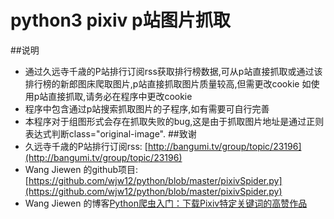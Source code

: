 # python3 pixiv p站图片抓取 
##说明
* 通过久远寺千歳的P站排行订阅rss获取排行榜数据,可从p站直接抓取或通过该排行榜的新郎图床爬取图片,p站直接抓取图片质量较高,但需更改cookie
如使用p站直接抓取,请务必在程序中更改cookie<br>
* 程序中包含通过p站搜索抓取图片的子程序,如有需要可自行完善<br>
* 本程序对于组图形式会存在抓取失败的bug,这是由于抓取图片地址是通过正则表达式判断class="original-image".
##致谢
* 久远寺千歳的P站排行订阅rss: [http://bangumi.tv/group/topic/23196](http://bangumi.tv/group/topic/23196)
* Wang Jiewen 的github项目: [https://github.com/wjw12/python/blob/master/pixivSpider.py](https://github.com/wjw12/python/blob/master/pixivSpider.py)
* Wang Jiewen 的博客[Python爬虫入门：下载Pixiv特定关键词的高赞作品](https://link.zhihu.com/?target=http%3A//xyzzzz.xyz/%3Fp%3D123)
